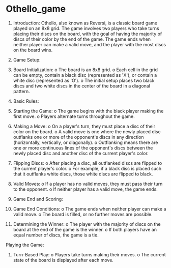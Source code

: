 # Othello_game
1.	Introduction:
Othello, also known as Reversi, is a classic board game played on an 8x8 grid. The game involves two players who take turns placing their discs on the board, with the goal of having the majority of discs of their color by the end of the game. The game ends when neither player can make a valid move, and the player with the most discs on the board wins.

2.	Game Setup:

1.	Board Initialization:
o	The board is an 8x8 grid.
o	Each cell in the grid can be empty, contain a black disc (represented as 'X'), or contain a white disc (represented as 'O').
o	The initial setup places two black discs and two white discs in the center of the board in a diagonal pattern.

3.	Basic Rules:
1.	Starting the Game:
o	The game begins with the black player making the first move.
o	Players alternate turns throughout the game.

2.	Making a Move:
o	On a player's turn, they must place a disc of their color on the board.
o	A valid move is one where the newly placed disc outflanks one or more of the opponent's discs in any direction (horizontally, vertically, or diagonally).
o	Outflanking means there are one or more continuous lines of the opponent's discs between the newly placed disc and another disc of the current player's color.

3.	Flipping Discs:
o	After placing a disc, all outflanked discs are flipped to the current player's color.
o	For example, if a black disc is placed such that it outflanks white discs, those white discs are flipped to black.

4.	Valid Moves:
o	If a player has no valid moves, they must pass their turn to the opponent.
o	If neither player has a valid move, the game ends.

4.	 Game End and Scoring:
1.	Game End Conditions:
o	The game ends when neither player can make a valid move.
o	The board is filled, or no further moves are possible.

2.	Determining the Winner:
o	The player with the majority of discs on the board at the end of the game is the winner.
o	If both players have an equal number of discs, the game is a tie.

Playing the Game:
1.	Turn-Based Play:
o	Players take turns making their moves.
o	The current state of the board is displayed after each move.

